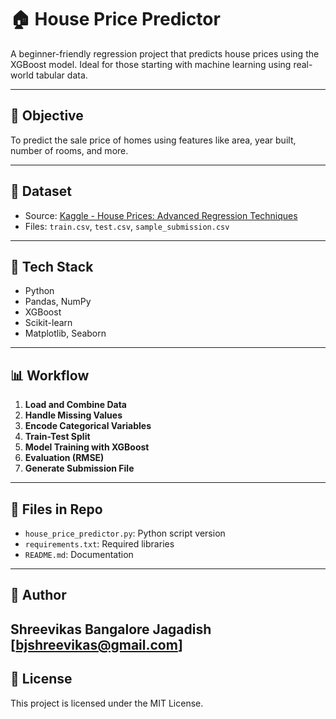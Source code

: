 
# 🏠 House Price Predictor

A beginner-friendly regression project that predicts house prices using the XGBoost model. Ideal for those starting with machine learning using real-world tabular data.

---

## 📌 Objective

To predict the sale price of homes using features like area, year built, number of rooms, and more.

---

## 📂 Dataset

- Source: [Kaggle - House Prices: Advanced Regression Techniques](https://www.kaggle.com/competitions/house-prices-advanced-regression-techniques)
- Files: `train.csv`, `test.csv`, `sample_submission.csv`

---

## 🧰 Tech Stack

- Python
- Pandas, NumPy
- XGBoost
- Scikit-learn
- Matplotlib, Seaborn

---

## 📊 Workflow

1. **Load and Combine Data**
2. **Handle Missing Values**
3. **Encode Categorical Variables**
4. **Train-Test Split**
5. **Model Training with XGBoost**
6. **Evaluation (RMSE)**
7. **Generate Submission File**

---

## 📁 Files in Repo
- `house_price_predictor.py`: Python script version
- `requirements.txt`: Required libraries
- `README.md`: Documentation

---

## 👤 Author

**Shreevikas Bangalore Jagadish**  
[bjshreevikas@gmail.com]
---

## 📌 License

This project is licensed under the MIT License.
